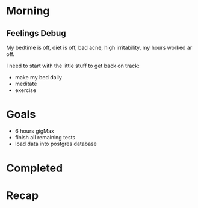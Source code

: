 # Morning
## Feelings Debug
My bedtime is off, diet is off, bad acne, high irritability, my hours worked ar off.

I need to start with the little stuff to get back on track:
- make my bed daily
- meditate
- exercise
# Goals
- 6 hours gigMax
- finish all remaining tests
- load data into postgres database
# Completed
# Recap
